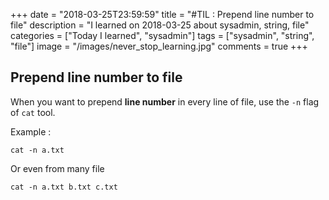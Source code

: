 +++
date = "2018-03-25T23:59:59"
title = "#TIL : Prepend line number to file"
description = "I learned on 2018-03-25 about sysadmin, string, file"
categories = ["Today I learned", "sysadmin"]
tags = ["sysadmin", "string", "file"]
image = "/images/never_stop_learning.jpg"
comments = true
+++



## Prepend line number to file

When you want to prepend **line number** in every line of file, use the `-n` flag of `cat` tool.

Example :

`cat -n a.txt`

Or even from many file

`cat -n a.txt b.txt c.txt`
